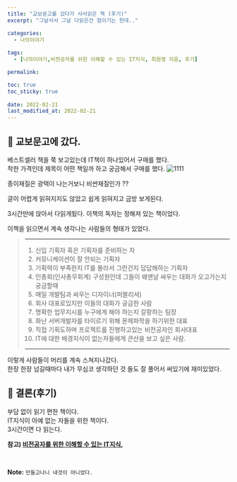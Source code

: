 ```yaml
---
title: "교보문고를 갔다가 사서읽은 책 (후기)"
excerpt: "그날사서 그날 다읽은건 첨이기는 한데.."

categories:
  - 나의이야기
  
tags:
  - [나의이야기,비전공자를 위한 이해할 수 있는 IT지식, 최원영 지음, 후기]

permalink: 

toc: true
toc_sticky: true
 
date: 2022-02-21
last_modified_at: 2022-02-21
---
```


## 📖 교보문고에 갔다.


베스트셀러 책을 쭉 보고있는데 IT책이 하나있어서 구매를 했다. <br>
착한 가격인데 제목이 어떤 책일까 하고 궁금해서 구매를 했다.
![1111](https://user-images.githubusercontent.com/57971757/154945752-0ff7f9b2-88c8-4fd4-91af-bdf302105bf9.jpg)

종이재질은 광택이 나는거보니 비싼재질인가 ?? <br>

글이 어렵게 읽혀지지도 않았고 쉽게 읽혀지고 금방 보게된다.<br>

3시간만에 앉아서 다읽게됬다. 이책의 독자는 정해져 있는 책이었다.

이책을 읽으면서 계속 생각나는 사람들의 형태가 있었다.
> ----------------------------------------------------------------------------
> 1. 신입 기획자 혹은 기획자를 준비하는 자
> 2. 커뮤니케이션이 잘 안되는 기획자
> 3. 기획력이 부족한지 IT를 몰라서 그런건지 답답해하는 기획자
> 4. 인총회(인사총무회계) 구성원인데 그들이 왜맨날 싸우는 대화가 오고가는지 궁금할때
> 5. 매일 개발팀과 싸우는 디자이너(퍼블리셔)
> 6. 회사 대표로있지만 이들의 대화가 궁금한 사람
> 7. 명확한 업무지시를 누구에게 해야 하는지 갈팡하는 팀장
> 8. 화난 서버개발자를 타이르기 위해 문제파학을 하기위한 대표
> 9. 직접 기획도하며 프로젝트를 진행하고있는 비전공자인 회사대표
> 10. IT에 대한 배경지식이 없는자들에게 큰산을 보고 싶은 사람.
> ----------------------------------------------------------------------------

이렇게 사람들이 머리를 계속 스쳐지나갔다. <br>
한장 한장 넘길때마다 내가 무심코 생각하던 것 들도 잘 풀어서 써있기에 재미있었다. <br>

## 📖 결론(후기)

부담 없이 읽기 편한 책이다. <br>
IT지식이 아예 없는 자들을 위한 책이다. <br>
3시간이면 다 읽는다. <br>




**참고) [비전공자를 위한 이해할 수 있는 IT지식](http://www.kyobobook.co.kr/product/detailViewKor.laf?ejkGb=KOR&mallGb=KOR&barcode=9791196918033&orderClick=LEa&Kc=),**

<br>



**Note:** `만들고나니 내것이 아니었다.` 